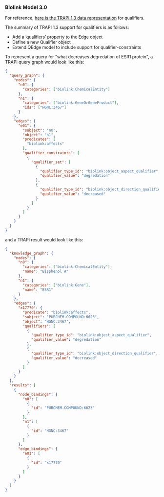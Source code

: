 ### Biolink Model 3.0 

For reference, [here is the TRAPI 1.3 data representation](https://github.com/NCATSTranslator/ReasonerAPI/blob/b43cc5d95a9ae3678401092d1ddb97a5b0b82aae/TranslatorReasonerAPI.yaml#L852) for qualifiers.

The summary of TRAPI 1.3 support for qualifiers is as follows:

* Add a ‘qualifiers’ property to the Edge object
* Define a new Qualifier object 
* Extend QEdge model to include support for qualifier-constraints

To represent a query for "what decreases degredation of ESR1 protein", a TRAPI query graph would look like this:
```json
{
  "query_graph": {
    "nodes": {
      "n0": {
        "categories": ["biolink:ChemicalEntity"]
      },
      "n1": {
        "categories": ["biolink:GeneOrGeneProduct"],
        "ids": ["HGNC:3467"]
      }
    },
    "edges": {
      "e01": {
        "subject": "n0",
        "object": "n1",
        "predicates": [
          "biolink:affects"
        ],
        "qualifier_constraints": [
          {
            "qualifier_set": [
              {
                "qualifier_type_id": "biolink:object_aspect_qualifier",
                "qualifier_value": "degredation"
              },
              {
                "qualifier_type_id": "biolink:object_direction_qualifier",
                "qualifier_value": "decreased"
              }
            ]
          }
        ]
      }
    }
  }
}
```

and a TRAPI result would look like this:

```json
{
  "knowledge_graph": {
    "nodes": {
      "n0": {
        "categories": ["biolink:ChemicalEntity"],
        "name": "Bisphenol A"
      },
      "n1": {
        "categories": ["biolink:Gene"],
        "name": "ESR1"
      }
    },
    "edges": {
      "x17770": {
        "predicate": "biolink:affects",
        "subject": "PUBCHEM.COMPOUND:6623",
        "object": "HGNC:3467",
        "qualifiers": [
          {
            "qualifier_type_id": "biolink:object_aspect_qualifier",
            "qualifier_value": "degredation"
          },
          {
            "qualifier_type_id": "biolink:object_direction_qualifier",
            "qualifier_value": "decreased"
          }
        ]
      }
    }
  },
  "results": [
    {
      "node_bindings": {
        "n0": [
          {
            "id": "PUBCHEM.COMPOUND:6623"
          }
        ],
        "n1": [
          {
            "id": "HGNC:3467"
          }
        ]
      },
      "edge_bindings": {
        "e01": [
          {
            "id": "x17770"
          }
        ]
      }
    }
  ]
}
```
